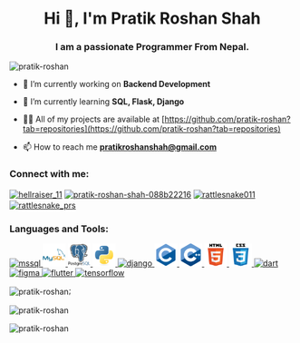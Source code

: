 <h1 align="center">Hi 👋, I'm Pratik Roshan Shah</h1>
<h3 align="center">I am a passionate Programmer From Nepal.</h3>

<p align="left"> <img src="https://komarev.com/ghpvc/?username=pratik-roshan&label=Profile%20views&color=0e75b6&style=flat" alt="pratik-roshan" /> </p>

- 🔭 I’m currently working on **Backend Development**

- 🌱 I’m currently learning **SQL, Flask, Django**

- 👨‍💻 All of my projects are available at [https://github.com/pratik-roshan?tab=repositories](https://github.com/pratik-roshan?tab=repositories)

- 📫 How to reach me **pratikroshanshah@gmail.com**

<h3 align="left">Connect with me:</h3>
<p align="left">
<a href="https://twitter.com/pratik_017" target="blank"><img align="center" src="https://raw.githubusercontent.com/rahuldkjain/github-profile-readme-generator/master/src/images/icons/Social/twitter.svg" alt="hellraiser_11" height="30" width="40" /></a>
<a href="https://linkedin.com/in/pratik-roshan-shah-088b22216" target="blank"><img align="center" src="https://raw.githubusercontent.com/rahuldkjain/github-profile-readme-generator/master/src/images/icons/Social/linked-in-alt.svg" alt="pratik-roshan-shah-088b22216" height="30" width="40" /></a>
<a href="https://fb.com/rattlesnake011" target="blank"><img align="center" src="https://raw.githubusercontent.com/rahuldkjain/github-profile-readme-generator/master/src/images/icons/Social/facebook.svg" alt="rattlesnake011" height="30" width="40" /></a>
<a href="https://instagram.com/rattlesnake_prs" target="blank"><img align="center" src="https://raw.githubusercontent.com/rahuldkjain/github-profile-readme-generator/master/src/images/icons/Social/instagram.svg" alt="rattlesnake_prs" height="30" width="40" /></a>
</p>

<h3 align="left">Languages and Tools:</h3>
<p align="left"> <a href="https://www.microsoft.com/en-us/sql-server" target="_blank" rel="noreferrer"> <img src="https://www.svgrepo.com/show/303229/microsoft-sql-server-logo.svg" alt="mssql" width="40" height="40"/> </a> <a href="https://www.mysql.com/" target="_blank" rel="noreferrer"> <img src="https://raw.githubusercontent.com/devicons/devicon/master/icons/mysql/mysql-original-wordmark.svg" alt="mysql" width="40" height="40"/> </a> <a href="https://www.postgresql.org" target="_blank" rel="noreferrer"> <img src="https://raw.githubusercontent.com/devicons/devicon/master/icons/postgresql/postgresql-original-wordmark.svg" alt="postgresql" width="40" height="40"/> </a> <a href="https://www.python.org" target="_blank" rel="noreferrer"> <img src="https://raw.githubusercontent.com/devicons/devicon/master/icons/python/python-original.svg" alt="python" width="40" height="40"/> </a> <a href="https://www.djangoproject.com/" target="_blank" rel="noreferrer"> <img src="https://cdn.worldvectorlogo.com/logos/django.svg" alt="django" width="40" height="40"/> </a> <a href="https://www.cprogramming.com/" target="_blank" rel="noreferrer"> <img src="https://raw.githubusercontent.com/devicons/devicon/master/icons/c/c-original.svg" alt="c" width="40" height="40"/> </a> <a href="https://www.w3schools.com/cpp/" target="_blank" rel="noreferrer"> <img src="https://raw.githubusercontent.com/devicons/devicon/master/icons/cplusplus/cplusplus-original.svg" alt="cplusplus" width="40" height="40"/> </a> <a href="https://www.w3.org/html/" target="_blank" rel="noreferrer"> <img src="https://raw.githubusercontent.com/devicons/devicon/master/icons/html5/html5-original-wordmark.svg" alt="html5" width="40" height="40"/> </a>  <a href="https://www.w3schools.com/css/" target="_blank" rel="noreferrer"> <img src="https://raw.githubusercontent.com/devicons/devicon/master/icons/css3/css3-original-wordmark.svg" alt="css3" width="40" height="40"/> </a> <a href="https://dart.dev" target="_blank" rel="noreferrer"> <img src="https://www.vectorlogo.zone/logos/dartlang/dartlang-icon.svg" alt="dart" width="40" height="40"/> </a> <a href="https://www.figma.com/" target="_blank" rel="noreferrer"> <img src="https://www.vectorlogo.zone/logos/figma/figma-icon.svg" alt="figma" width="40" height="40"/> </a> <a href="https://flutter.dev" target="_blank" rel="noreferrer"> <img src="https://www.vectorlogo.zone/logos/flutterio/flutterio-icon.svg" alt="flutter" width="40" height="40"/> </a> <a href="https://www.tensorflow.org" target="_blank" rel="noreferrer"> <img src="https://www.vectorlogo.zone/logos/tensorflow/tensorflow-icon.svg" alt="tensorflow" width="40" height="40"/> </a> </p>

<!-- <p><img align="left" src="https://github-readme-stats.vercel.app/api/top-langs?username=pratik-roshan&show_icons=true&locale=en&layout=compact" alt="pratik-roshan" /></p>
 -->
<p>
  <img align="center" src="https://github-readme-stats.vercel.app/api/top-langs?username=pratik-roshan&show_icons=true&locale=en&layout=compact" alt="pratik-roshan" />;
</p>

<p>
  <img align="center" src="https://github-readme-stats.vercel.app/api?username=pratik-roshan&show_icons=true&locale=en" alt="pratik-roshan" />
</p>

<!-- ![Pratik's GitHub stats](https://github-readme-stats.vercel.app/api?username=pratik-roshan&show_icons=true&theme=onedark) -->
<p><img align="center" src="https://github-readme-streak-stats.herokuapp.com/?user=pratik-roshan&" alt="pratik-roshan" /></p>
